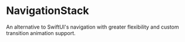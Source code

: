 # NavigationStack
An alternative to SwiftUI's navigation with greater flexibility and custom transition animation support.
